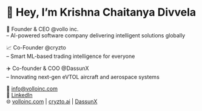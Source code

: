 # 👋 Hey, I’m Krishna Chaitanya Divvela
🚀 Founder & CEO @vollo inc.  
   – AI-powered software company delivering intelligent solutions globally  

📈 Co-Founder @cryzto  
   – Smart ML-based trading intelligence for everyone  

✈️ Co-founder & COO @DassunX  
   – Innovating next-gen eVTOL aircraft and aerospace systems  

📧 info@volloinc.com  
🔗 [LinkedIn](https://linkedin.com/in/krishnachaitanyadivvela)  
🌐 [volloinc.com](https://volloinc.com) | [cryzto.ai](https://cryzto.ai) | [DassunX](dassunx.com)

 

<!---
divvelachaitantya/divvelachaitantya is a ✨ special ✨ repository because its `README.md` (this file) appears on your GitHub profile.
You can click the Preview link to take a look at your changes.
--->
